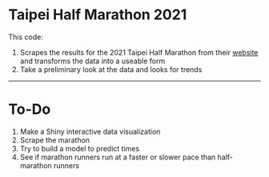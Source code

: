 # Taipei Half Marathon 2021
This code:
1. Scrapes the results for the 2021 Taipei Half Marathon from their <a href="https://www.sportsnet.org.tw/score_detail_utf8.php?Id=250" >website</a> and transforms the data into a useable form
2. Take a preliminary look at the data and looks for trends

--------------------------
# To-Do
1. Make a Shiny interactive data visualization
2. Scrape the marathon
3. Try to build a model to predict times
4. See if marathon runners run at a faster or slower pace than half-marathon runners
